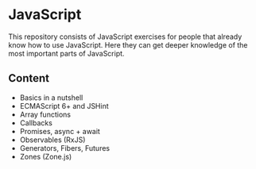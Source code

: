 # JavaScript

This repository consists of JavaScript exercises for people
that already know how to use JavaScript. Here they can get
 deeper knowledge of the most important parts of JavaScript.

## Content

* Basics in a nutshell
* ECMAScript 6+ and JSHint
* Array functions
* Callbacks
* Promises, async + await
* Observables (RxJS)
* Generators, Fibers, Futures
* Zones (Zone.js)

